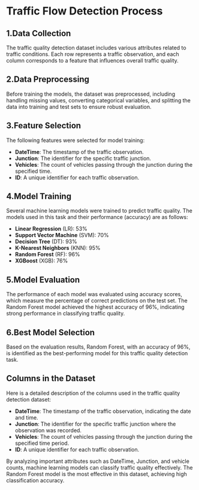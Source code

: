 # Traffic Flow Detection Process

## 1.Data Collection
The traffic quality detection dataset includes various attributes related to traffic conditions. Each row represents a traffic observation, and each column corresponds to a feature that influences overall traffic quality.
## 2.Data Preprocessing
Before training the models, the dataset was preprocessed, including handling missing values, converting categorical variables, and splitting the data into training and test sets to ensure robust evaluation.
## 3.Feature Selection
The following features were selected for model training:

- **DateTime**: The timestamp of the traffic observation.
- **Junction**: The identifier for the specific traffic junction.
- **Vehicles**: The count of vehicles passing through the junction during the specified time.
- **ID**: A unique identifier for each traffic observation.
## 4.Model Training
Several machine learning models were trained to predict traffic quality. The models used in this task and their performance (accuracy) are as follows:

- **Linear Regression** (LR): 53%
- **Support Vector Machine** (SVM): 70%
- **Decision Tree** (DT): 93%
- **K-Nearest Neighbors** (KNN): 95%
- **Random Forest** (RF): 96%
- **XGBoost** (XGB): 76%
## 5.Model Evaluation
The performance of each model was evaluated using accuracy scores, which measure the percentage of correct predictions on the test set. The Random Forest model achieved the highest accuracy of 96%, indicating strong performance in classifying traffic quality.

## 6.Best Model Selection
Based on the evaluation results, Random Forest, with an accuracy of 96%, is identified as the best-performing model for this traffic quality detection task.

## Columns in the Dataset
Here is a detailed description of the columns used in the traffic quality detection dataset:

- **DateTime**: The timestamp of the traffic observation, indicating the date and time.
- **Junction**: The identifier for the specific traffic junction where the observation was recorded.
- **Vehicles**: The count of vehicles passing through the junction during the specified time period.
-  **ID**: A unique identifier for each traffic observation.

By analyzing important attributes such as DateTime, Junction, and vehicle counts, machine learning models can classify traffic quality effectively. The Random Forest model is the most effective in this dataset, achieving high classification accuracy.
